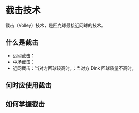 # 截击技术

截击（Volley）技术，是匹克球最接近网球的技术。


## 什么是截击

* 远网截击：
* 中场截击：
* 近网截击：当对方回球较高时，；当对方 Dink 回球质量不高时，


## 何时应使用截击

## 如何掌握截击
